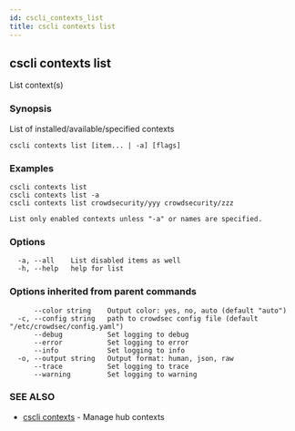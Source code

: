 ```yaml
---
id: cscli_contexts_list
title: cscli contexts list
---
```

## cscli contexts list

List context(s)

### Synopsis

List of installed/available/specified contexts

```
cscli contexts list [item... | -a] [flags]
```

### Examples

```
cscli contexts list
cscli contexts list -a
cscli contexts list crowdsecurity/yyy crowdsecurity/zzz

List only enabled contexts unless "-a" or names are specified.
```

### Options

```
  -a, --all    List disabled items as well
  -h, --help   help for list
```

### Options inherited from parent commands

```
      --color string    Output color: yes, no, auto (default "auto")
  -c, --config string   path to crowdsec config file (default "/etc/crowdsec/config.yaml")
      --debug           Set logging to debug
      --error           Set logging to error
      --info            Set logging to info
  -o, --output string   Output format: human, json, raw
      --trace           Set logging to trace
      --warning         Set logging to warning
```

### SEE ALSO

* [cscli contexts](/cscli/cscli_contexts.md)	 - Manage hub contexts

